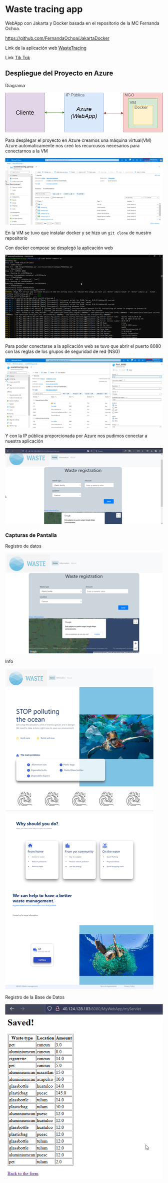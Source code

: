 # Waste tracing app

WebApp con Jakarta y Docker basada en el repositorio de la MC Fernanda Ochoa.

https://github.com/FernandaOchoa/JakartaDocker

Link de la aplicación web [WasteTracing](http://40.124.128.183:8080/MyWebApp/)

Link [Tik Tok](https://www.tiktok.com/@melendezgab/video/7098131974027545862?_t=8SLWJ31qVRl&_r=1)

<h2>Despliegue del Proyecto en Azure</h2>

Diagrama

![imagen](./azure/diagramaazure.png)

Para desplegar el proyecto en Azure creamos una máquina virtual(VM)
<br>
Azure automaticamente nos creó los recurcusos necesarios para conectarnos a la VM

![imagen](./azure/azure.png)

En la VM se tuvo que instalar docker y se hizo un ``` git clone ``` de nuestro repositorio

Con docker compose se desplegó la aplicación web

![imagen](./azure/docker%20azure.png)

Para poder conectarse a la aplicación web se tuvo que abrir el puerto 8080 con las reglas de los grupos de seguridad de red (NSG)

![imagen](./azure/puertos.png)

Y con la IP pública proporcionada por Azure nos pudimos conectar a nuestra aplicación

![imagen](./azure/pagina.png)


<h3> Capturas de Pantalla </h3>

Registro de datos

![imagen](./azure/despligue.png)

Info 

![imagen](./azure/despliegueinfo.png)

Registro de la Base de Datos

![imagen](./azure/basededatos.png)